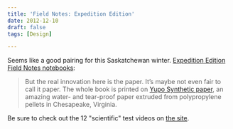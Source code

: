 ```yaml
---
title: 'Field Notes: Expedition Edition'
date: 2012-12-10
draft: false
tags: [Design]

---
```


Seems like a good pairing for this Saskatchewan winter. [Expedition Edition Field Notes notebooks](http://fieldnotesbrand.com/expedition/):

> But the real innovation here is the paper. It’s maybe not even fair to call it paper. The whole book is printed on [Yupo Synthetic paper](http://www.yupousa.com/paper/index.php), an amazing water- and tear-proof paper extruded from polypropylene pellets in Chesapeake, Virginia.

Be sure to check out the 12 "scientific" test videos on [the site](http://fieldnotesbrand.com/expedition/).